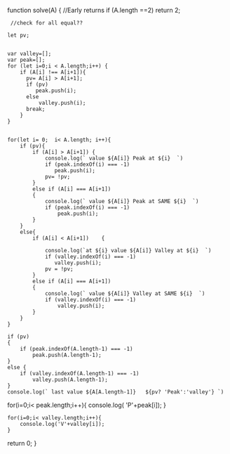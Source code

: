 function solve(A)
{
    //Early returns
    if (A.length ==2)
        return 2;

     //check for all equal??

    let pv;


    var valley=[];
    var peak=[];
    for (let i=0;i < A.length;i++) {
        if (A[i] !== A[i+1]){
          pv= A[i] > A[i+1];
          if (pv)
             peak.push(i);
          else
              valley.push(i);
          break;
        }
    }


    for(let i= 0;  i< A.length; i++){
        if (pv){
            if (A[i] > A[i+1]) {
                console.log(` value ${A[i]} Peak at ${i}  `)
                if (peak.indexOf(i) === -1)
                   peak.push(i);
                pv= !pv;
            }
            else if (A[i] === A[i+1])
            {
                console.log(` value ${A[i]} Peak at SAME ${i}  `)
                if (peak.indexOf(i) === -1)
                    peak.push(i);
            }
        }
        else{
            if (A[i] < A[i+1])    {

                console.log(`at ${i} value ${A[i]} Valley at ${i}  `)
                if (valley.indexOf(i) === -1)
                   valley.push(i);
                pv = !pv;
            }
            else if (A[i] === A[i+1])
            {
                console.log(` value ${A[i]} Valley at SAME ${i}  `)
                if (valley.indexOf(i) === -1)
                    valley.push(i);
            }
        }
    }

    if (pv)
    {
        if (peak.indexOf(A.length-1) === -1)
            peak.push(A.length-1);
    }
    else {
        if (valley.indexOf(A.length-1) === -1)
            valley.push(A.length-1);
    }
    console.log(` last value ${A[A.length-1]}   ${pv? 'Peak':'valley'} `)

   for(i=0;i< peak.length;i++){
       console.log( 'P'+peak[i]);
   }

    for(i=0;i< valley.length;i++){
        console.log('V'+valley[i]);
    }
return 0;
}
